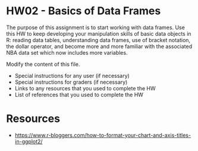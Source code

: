 # HW02 - Basics of Data Frames

The purpose of this assignment is to start working with data frames. Use this HW to
keep developing your manipulation skills of basic data objects in R: reading data tables,
understanding data frames, use of bracket notation, the dollar operator, and become more
and more familiar with the associated NBA data set which now includes more variables.

Modify the content of this file.

- Special instructions for any user (if necessary)
- Special instructions for graders (if necessary)
- Links to any resources that you used to complete the HW
- List of references that you used to complete the HW

# Resources

- https://www.r-bloggers.com/how-to-format-your-chart-and-axis-titles-in-ggplot2/
